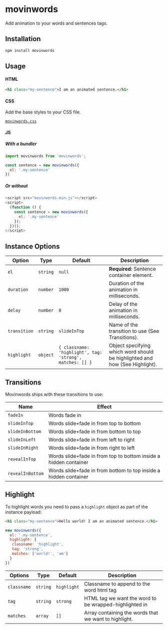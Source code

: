 # movinwords
Add animation to your words and sentences tags.

## Installation

```sh
npm install movinwords
```

## Usage

#### HTML
```html
<h1 class="my-sentence">I am an animated sentence.</h1>
```

#### CSS
Add the base styles to your CSS file.

[`movinwords.css`]()

#### JS

##### With a bundler
```js
import movinwords from 'movinwords';

const sentence = new movinwords({
  el: '.my-sentence'
})
```

##### Or without
```js
<script src="movinwords.min.js"></script>
<script>
  (function () {
    const sentence = new movinwords({
      el: '.my-sentence'
    });
  })();
</script>
```

## Instance Options
| Option                  | Type      | Default                | Description                                                                                                                                                                                                                                                                                        |
| ----------------------- | --------- | ---------------------- | -------------------------------------------------------------------------------------------------------------------------------------------------------------------------------------------------------------------------------------------------------------------------------------------------- |
| `el`                    | `string`  | `null`             | **Required:** Sentence container element.
| `duration`              | `number`  | `1000`             | Duration of the animation in milliseconds.
| `delay`                 | `number`  | `0`                | Delay of the animation in milliseconds.
| `transition`            | `string`  | `slideInTop`       | Name of the transition to use (See Transitions).
| `highlight`             | `object`  | ```{ classname: 'highlight', tag: 'strong', matches: [] }```      | Object specifying which word should be highlighted and how (See Highlight).

## Transitions
Movinwords ships with these transitions to use:

| Name | Effect |
|--|--|
| `fadeIn` | Words fade in |
| `slideInTop` 	  | Words slide+fade in from top to bottom |
| `slideInBottom` | Words slide+fade in from bottom to top |
| `slideInLeft`   | Words slide+fade in from left to right |
| `slideInRight`  | Words slide+fade in from right to left |
| `revealInTop`   | Words slide+fade in from top to bottom inside a hidden container |
| `revealInBottom`   | Words slide+fade in from bottom to top inside a hidden container |


## Highlight
To highlight words you need to pass a `highlight` object as part of the instance payload:

```html
<h1 class="my-sentence">Hello world! I am an animated sentence.</h1>
```
```js
new movinwords({
  el: '.my-sentence',
  highlight: {
   classname: 'highlight',
   tag: 'strong',
   matches: ['world!', 'am']
  }
})
```

| Options | Type | Default | Description
|--|--|--|--|
| `classname` | `string` | `highlight` | Classname to append to the word html tag
| `tag` | `string` | `strong` | HTML tag we want the word to be wrapped-highlighted in
| `matches` | `array` | `[]` | Array containing the words that we want to highlight.
